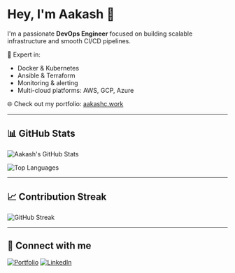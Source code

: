 # Hey, I'm Aakash 👋

I'm a passionate **DevOps Engineer** focused on building scalable infrastructure and smooth CI/CD pipelines.

🚀 Expert in:
- Docker & Kubernetes
- Ansible & Terraform
- Monitoring & alerting
- Multi-cloud platforms: AWS, GCP, Azure

🌐 Check out my portfolio: [aakashc.work](https://aakashc.work/)

---

## 📊 GitHub Stats

![Aakash's GitHub Stats](https://github-readme-stats.vercel.app/api?username=ifaakash&show_icons=true&count_private=true&theme=tokyonight)

![Top Languages](https://github-readme-stats.vercel.app/api/top-langs/?username=ifaakash&layout=donut-vertical&theme=tokyonight)

---

## 📈 Contribution Streak

![GitHub Streak](https://github-readme-streak-stats.herokuapp.com/?user=ifaakash&theme=tokyonight)

---

## 🔗 Connect with me

[![Portfolio](https://img.shields.io/badge/Portfolio-000000?style=for-the-badge&logo=ko-fi&logoColor=white)](https://hey-its-aakash.lovable.app/)
[![LinkedIn](https://img.shields.io/badge/LinkedIn-blue?style=for-the-badge&logo=linkedin&logoColor=white)](https://www.linkedin.com/in/aakashch2/)
